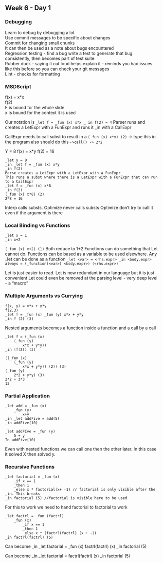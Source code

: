 ## Week 6 - Day 1
### Debugging
Learn to debug by debugging a lot  
Use commit messages to be specific about changes  
Commit for changing small chunks  
It can then be used as a note about bugs encountered  
Regression testing - find a bug write a test to generate that bug consistently, then becomes part of test suite  
Rubber duck - saying it out loud helps explain it - reminds you had issues like this before so you can check your git messages  
Lint - checks for formatting 

### MSDScript


f(x) = x*x  
f(2)  
F is bound for the whole slide  
x is bound for the context it is used  

Our notation is 
```_let f = _fun (x) x*x _ in f(2) = 4```
Parser runs and creates a LetExpr with a FunExpr and runs it _in with a CallExpr

CallExpr needs to call subst to result in a ```(_fun (x) x*x) (2)``` -> type this in the program also should do this
```->call() -> 2*2```

Y = 8
f(x) = x*y
f(2) = 16

```
_let y = 8 
_in _let f = _fun (x) x*y
_in f(2)
Parse creates a LetExpr with a LetExpr with a FunExpr
This runs a subst where there is a LetExpr with a FunExpr that can run to a CallExpr
_let f = _fun (x) x*8
_in f(2)
(_fun (x) x*8) (2)
2*8 = 16
```

Interp calls substs. Optimize never calls substs
Optimize don’t try to call it even if the argument is there

### Local Binding vs Functions

```
_let x = 1
_in x+2
```

```(_fun (x) x+2) (1)``` 
Both reduce to 1+2
Functions can do something that Let cannot do. Functions can be based as a variable to be used elsewhere. 
Any \_let can be done as a function
```_let <var> = <rhs.expr> _in <body.expr> always = (_function(<var>) <body.expr>) (<rhs.expr>)```

Let is just easier to read. Let is now redundant in our language but it is just convenient
Let could even be removed at the parsing level - very deep level - a “macro”

### Multiple Arguments vs Currying

```
f(x, y) = x*x + y*y
f(2,3)
_let f = _fun (x) _fun (y) x*x + y*y
_in f (2) (3)
```

Nested arguments becomes a function inside a function and a call by a call

```
_let f = (_fun (x)
    (_fun (y)
        x*x + y*y))
_in (f(2)) (3)
```

```
((_fun (x)
    (_fun (y)
        x*x + y*y)) (2)) (3)
(_fun (y)
    2*2 + y*y) (3)
2*2 + 3*3
13
```

### Partial Application

```
_let add = _fun (x)
    _fun (y)
        x+y
_in _let addFive = add(5)
_in addFive(10)

_let addFIve = _fun (y)
    5 + y
In addFive(10)
```

Even with nested functions we can call one then the other later. In this case it solved X then solved y. 

### Recursive Functions

```
_let factorial = _fun (x)
    _if x == 1
    _then 1
    _else x * factorial(x+ -1) // factorial is only visible after the _in. This breaks
_in factorial (5) //factorial is visible here to be used
```

For this to work we need to hand factorial to factorial to work

```
_let factrl = _fun (factrl)
    _fun (x)
        _if x == 1
        _then 1
        _else x * (factrl(factrl) (x + -1)
_in factrl(factrl) (5) 
```

Can become \_in \_let factorial = \_fun (x)
    factrl(factrl) (x)
\_in factorial (5)

Can become \_in \_let factorial =  factrl(factrl) (x)
\_in factorial (5)

